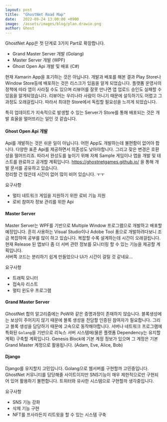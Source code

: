 ```yaml
---
layout: post
title:  "GhostNet Road Map"
date:   2022-09-24 13:00:00 +0900
image:  /assets/images/blog/plan.drawio.png
author: Ghost
---
```


GhostNet App은 첫 단계로 3가지 Part로 확장합니다.  

- Grand Master Server 개발 (Golang)  
- Master Server 개발 (WPF)  
- Ghost Open Api 개발 및 배포 (C#)  

현재 Xamarin App을 포기하는 것은 아닙니다. 개발과 배포를 해본 결과 Play Store나 Window Store등에 배포하는 것은 리스크가 있음을 알게 되었습니다. 플랫폼 운영사의 정책에 따라 앱이 사라질 수도 있으며 리뷰어를 잘못 만나면 앱 업로드 승인도 실패할 수 있음을 알게되었습니다. 리뷰어는 우리나라 사람이 아니기 때문에 설득하기도 어렵고 그 과정도 오래걸립니다. 따라서 최대한 Store에서 독립할 필요성을 느끼게 되었습니다.  

특히 업데이트가 지속적으로 발생할 수 있는 Server가 Store를 통해 배포되는 것은 개발 효율을 떨어뜨리는 일인 것 같습니다. 

#### Ghost Open Api 개발
Api를 개발하는 것은 쉬운 일이 아닙니다. 어떤 App도 개발하는데 불편함이 없어야 합니다. 다양한 표준 Api를 제공하면서 의존성도 낮아야합니다. 그리고 잦은 변경은 호환성을 떨어뜨리죠. 따라서 완성도를 높이기 위해 자체 Sample 게임이나 앱을 개발 및 테스트를 완료하고 공개할 계획입니다.  https://ghostnetgames.github.io/ 을 통해 개발 문서를 공유하고 있습니다.  
정리할 건 많은데 시간이 없어 많이 비어 있습니다. ㅜㅜ

요구사항  
- 멀티 네트워크 게임을 지원하기 위한 로비 기능 지원 
- 로비 참여자 정보 관리를 위한 Api


#### Master Server
Master Server는 WPF를 기반으로 Multiple Window 프로그램으로 개발하고 배포할 예정입니다. 흔히 사용하는 Visual Studio이나 Adobe Tool 풍으로 개발하려다보니 조금 복잡하여 공부를 많이 하고 있습니다. 복잡할 수록 설계하는데 시간이 오래걸립니다. 현재 Release 된 앱보다 좀 더 서버 관련 정보를 모니터링 할 수 있는 기능을 제공할 계획입니다.  
서버쪽 코드는 분리하기 쉽게 만들었으나 Ui가 시간이 걸릴 것 같네요...

요구사항
- 트래픽 모니터
- 접속자 리스트
- 멀티 윈도우 프로그램  
  

#### Grand Master Server
GhostNet 합의 알고리즘에는 PoW와 같은 증명과정이 존재하지 않습니다. 블록생성에는 보상이 주어지지 않기 때문에 블록 생성을 전담할 인증된 참여자가 필요합니다. 그리고 블록 생성을 담당하기 때문에 고속으로 동작해야합니다. 서버나 네트워크 프로그램에 특화된 `Golang`을 기반으로 리눅스 서버 시스템에(물론 플랫폼 Dependency는 유지할 계획) 구축할 계획입니다. Genesis Block에 기본 계정 정보가 있으며 그 계정은 기본 Grand Master 계정으로 활용됩니다. (Adam, Eve, Alice, Bob)

#### Django
Django를 유지할지 고민입니다. Golang으로 웹서버를 구현할까 고민중입니다. GhostNet 커뮤니티를 담당해줄 사이트이지만 SNS기능이 매우 제한적으로만 구현되어 있어 활용하기 불편합니다. 트위터와 유사한 시스템으로 구현할까 생각중입니다.

요구사항
- SNS 기능 강화 
- 삭제 기능 구현
- NFT를 프사라든지 리트윗을 할 수 있는 시스템 구축